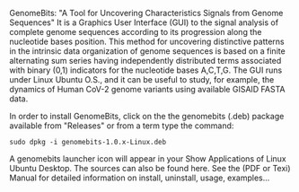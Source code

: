 GenomeBits: "A Tool for Uncovering Characteristics Signals from Genome Sequences"
It is a Graphics User Interface (GUI) to the signal analysis of complete genome sequences according to its progression along the nucleotide bases position. This method for uncovering distinctive patterns in the intrinsic data organization of genome sequences is based on a finite alternating sum series having independently distributed terms associated with binary (0,1) indicators for the nucleotide bases A,C,T,G. The GUI runs under Linux Ubuntu O.S., and it can be useful to study, for example, the dynamics of Human CoV-2 genome variants using available GISAID FASTA data.

In order to install GenomeBits, click on the the genomebits (.deb) package available from "Releases" or from a term type the command: 

    sudo dpkg -i genomebits-1.0.x-Linux.deb

A genomebits launcher icon will appear in your Show Applications of Linux Ubuntu Desktop. The sources can also be found here.
See the (PDF or Texi) Manual for detailed information on install, uninstall, usage, examples...




